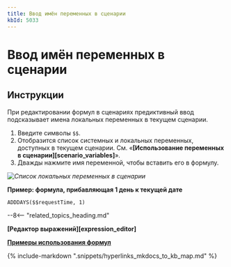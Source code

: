 ```yaml
---
title: Ввод имён переменных в сценарии
kbId: 5033
---
```


# Ввод имён переменных в сценарии

## Инструкции

При редактировании формул в сценариях предиктивный ввод подсказывает имена локальных переменных в текущем сценарии.

1. Введите символы `$$`.
2. Отобразится список системных и локальных переменных, доступных в текущем сценарии. См. «**[Использование переменных в сценарии][scenario_variables]**».
3. Дважды нажмите имя переменной, чтобы вставить его в формулу.

_![Список локальных переменных в сценарии](https://kb.comindware.ru/assets/formula_editor_local_variables.png)_

**Пример: формула, прибавляющая 1 день к текущей дате**

```
ADDDAYS($$requestTime, 1)
```

--8<-- "related_topics_heading.md"

**[Редактор выражений][expression_editor]**

**[Примеры использования формул](https://kb.comindware.ru/category.php?id=880)**

{% include-markdown ".snippets/hyperlinks_mkdocs_to_kb_map.md" %}
